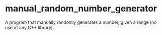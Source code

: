 # manual_random_number_generator
A program that manually randomly generates a number, given a range (no use of any C++ library).
